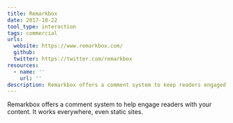 ```yaml
---
title: Remarkbox
date: 2017-10-22
tool_type: interaction
tags: commercial
urls:
  website: https://www.remarkbox.com/
  github:
  twitter: https://twitter.com/remarkbox
resources:
  - name: ''
    url: ''
description: Remarkbox offers a comment system to keep readers engaged with your content.
---
```

Remarkbox offers a comment system to help engage readers with your content. It works everywhere, even static sites. 
